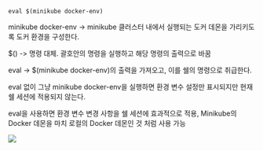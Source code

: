 ```
eval $(minikube docker-env)
```

minikube docker-env
-> minikube 클러스터 내에서 실행되는 도커 데몬을 가리키도록 도커 환경을 구성한다. 

$()
-> 명령 대체. 괄호안의 명령을 실행하고 해당 명령의 출력으로 바꿈

eval
-> $(minikube docker-env)의 출력을 가져오고, 이를 쉘의 명령으로 취급한다.

eval 없이 그냥 minikube docker-env을 실행하면 환경 변수 설정만 표시되지만 현재 쉘 세션에 적용되지 않는다. 

eval을 사용하면 환경 변수 변경 사항을 쉘 세션에 효과적으로 적용, Minikube의 Docker 데몬을 마치 로컬의 Docker 데몬인 것 처럼 사용 가능

![](https://i.imgur.com/L3yz0zB.png)
